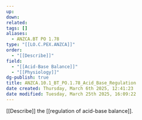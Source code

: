 ```yaml
---
up: 
down: 
related: 
tags: []
aliases:
  - ANZCA.BT PO 1.78
type: "[[LO.C.PEX.ANZCA]]"
order:
  - "[[Describe]]"
field:
  - "[[Acid-Base Balance]]"
  - "[[Physiology]]"
dg-publish: true
title: ANZCA.10.1_BT_PO.1.78_Acid_Base_Regulation
date created: Thursday, March 6th 2025, 12:41:23
date modified: Tuesday, March 25th 2025, 16:09:22
---
```


[[Describe]] the [[regulation of acid-base balance]].
